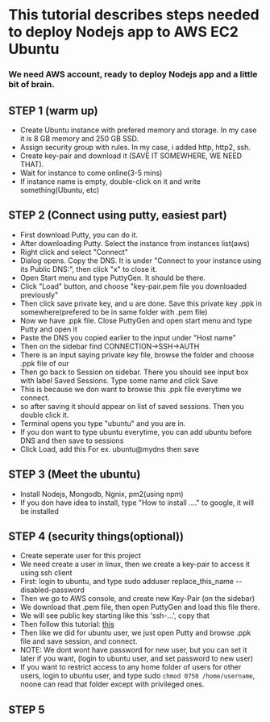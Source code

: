 # This tutorial describes steps needed to deploy Nodejs app to AWS EC2 Ubuntu

### We need AWS account, ready to deploy Nodejs app and a little bit of brain.

## STEP 1 (warm up)
  * Create Ubuntu instance with prefered memory and storage. In my case it is 8 GB memory and 250 GB SSD.
  * Assign security group with rules. In my case, i added http, http2, ssh.
  * Create key-pair and download it (SAVE IT SOMEWHERE, WE NEED THAT).
  * Wait for instance to come online(3-5 mins)
  * If instance name is empty, double-click on it and write something(Ubuntu, etc)
  
## STEP 2 (Connect using putty, easiest part)
  * First download Putty, you can do it.
  * After downloading Putty. Select the instance from instances list(aws)
  * Right click and select "Connect"
  * Dialog opens. Copy the DNS. It is under "Connect to your instance using its Public DNS:", then click "x" to close it.
  * Open Start menu and type PuttyGen. It should be there.
  * Click "Load" button, and choose "key-pair.pem file you downloaded previously"
  * Then click save private key, and u are done. Save this private key .ppk in somewhere(prefered to be in same folder with .pem file)
  * Now we have .ppk file. Close PuttyGen and open start menu and type Putty and open it
  * Paste the DNS you copied earlier to the input under "Host name"
  * Then on the sidebar find CONNECTION->SSH->AUTH
  * There is an input saying private key file, browse the folder and choose .ppk file of our
  * Then go back to Session on sidebar. There you should see input box with label Saved Sessions. Type some name and click Save
  * This is because we don want to browse this .ppk file everytime we connect.
  * so after saving it should appear on list of saved sessions. Then you double click it.
  * Terminal opens you type "ubuntu" and you are in.
  * If you don want to type ubuntu everytime, you can add ubuntu before DNS and then save to sessions
  * Click Load, add this For ex. ubuntu@mydns then save
  
## STEP 3 (Meet the ubuntu)
  * Install Nodejs, Mongodb, Ngnix, pm2(using npm)
  * If you don have idea to install, type "How to install ...." to google, it will be installed

## STEP 4 (security things(optional))
  * Create seperate user for this project
  * We need create a user in linux, then we create a key-pair to access it using ssh client
  * First: login to ubuntu, and type sudo adduser replace_this_name --disabled-password
  * Then we go to AWS console, and create new Key-Pair (on the sidebar)
  * We download that .pem file, then open PuttyGen and load this file there.
  * We will see public key starting like this 'ssh-...', copy that
  * Then follow this tutorial: [this](https://aws.amazon.com/premiumsupport/knowledge-center/new-user-accounts-linux-instance/)
  * Then like we did for ubuntu user, we just open Putty and browse .ppk file and save session, and connect.
  * NOTE: We dont wont have password for new user, but you can set it later if you want, (login to ubuntu user, and set password to new user)
  * If you want to restrict access to any home folder of users for other users, login to ubuntu user, and type sudo 
  `chmod 0750 /home/username`, noone can read that folder except with privileged ones.
  
## STEP 5 
